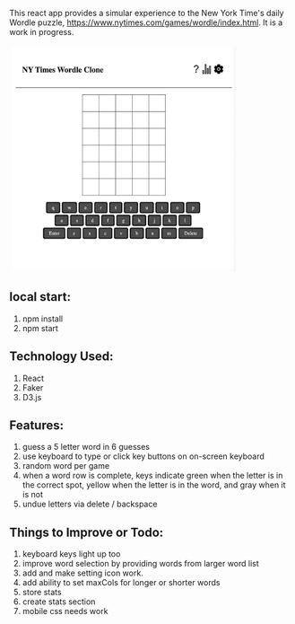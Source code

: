 This react app provides a simular experience to the New York Time's daily Wordle puzzle, https://www.nytimes.com/games/wordle/index.html. It is a work in progress.


<img src="./readme-image.png" alt="NY Times Wordle React Clone" height="400" width="400" style="vertical-align:top; margin:4px">

## local start:
1. npm install
2. npm start

## Technology Used:
1. React
2. Faker
3. D3.js

## Features:
1. guess a 5 letter word in 6 guesses
2. use keyboard to type or click key buttons on on-screen keyboard
3. random word per game
4. when a word row is complete, keys indicate green when the letter is in the correct spot, yellow when the letter is in the word, and gray when it is not
5. undue letters via delete / backspace

## Things to Improve or Todo:
1. keyboard keys light up too
2. improve word selection by providing words from larger word list
3. add and make setting icon work. 
4. add ability to set maxCols for longer or shorter words
5. store stats 
6. create stats section
7. mobile css needs work